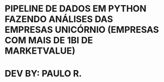 # PIPELINE DE DADOS EM PYTHON FAZENDO ANÁLISES DAS EMPRESAS UNICÓRNIO  (EMPRESAS COM MAIS DE 1BI DE MARKETVALUE)
# DEV BY: PAULO R. 
